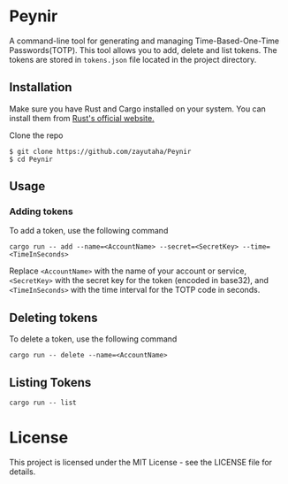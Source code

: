 # Peynir

A command-line tool for generating and managing Time-Based-One-Time Passwords(TOTP).
This tool allows you to add, delete and list tokens. The tokens are stored in ```tokens.json``` file located in the project directory.

## Installation 
Make sure you have Rust and Cargo installed on your system. You can install them from [Rust's official website.](https://www.rust-lang.org/)

Clone the repo
```
$ git clone https://github.com/zayutaha/Peynir
$ cd Peynir
```

## Usage
### Adding tokens
To add a token, use the following command
```
cargo run -- add --name=<AccountName> --secret=<SecretKey> --time=<TimeInSeconds>
```
Replace `<AccountName>` with the name of your account or service, `<SecretKey>` with the secret key for the token (encoded in base32), and `<TimeInSeconds>` with the time interval for the TOTP code in seconds.

## Deleting tokens
To delete a token, use the following command
```
cargo run -- delete --name=<AccountName>
``` 

## Listing Tokens
```
cargo run -- list 
```

# License

This project is licensed under the MIT License - see the LICENSE file for details.



